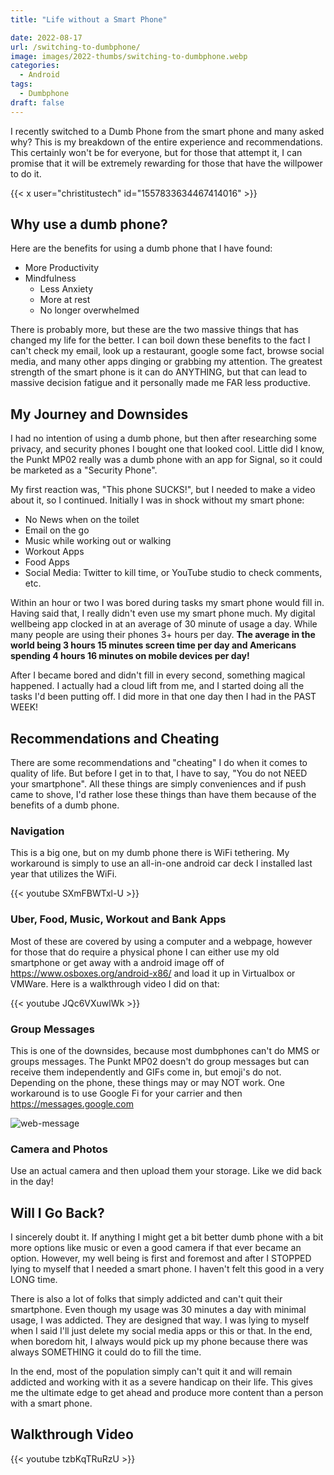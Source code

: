 ```yaml
---
title: "Life without a Smart Phone"

date: 2022-08-17
url: /switching-to-dumbphone/
image: images/2022-thumbs/switching-to-dumbphone.webp
categories:
  - Android
tags:
  - Dumbphone
draft: false
---
```

I recently switched to a Dumb Phone from the smart phone and many asked why? This is my breakdown of the entire experience and recommendations. This certainly won't be for everyone, but for those that attempt it, I can promise that it will be extremely rewarding for those that have the willpower to do it. 
<!--more-->

{{< x user="christitustech" id="1557833634467414016" >}}

## Why use a dumb phone?
Here are the benefits for using a dumb phone that I have found:

- More Productivity
- Mindfulness 
	- Less Anxiety
	- More at rest
	- No longer overwhelmed

There is probably more, but these are the two massive things that has changed my life for the better. I can boil down these benefits to the fact I can't check my email, look up a restaurant, google some fact, browse social media, and many other apps dinging or grabbing my attention. The greatest strength of the smart phone is it can do ANYTHING, but that can lead to massive decision fatigue and it personally made me FAR less productive. 

## My Journey and Downsides

I had no intention of using a dumb phone, but then after researching some privacy, and security phones I bought one that looked cool. Little did I know, the Punkt MP02 really was a dumb phone with an app for Signal, so it could be marketed as a "Security Phone". 

My first reaction was, "This phone SUCKS!", but I needed to make a video about it, so I continued. Initially I was in shock without my smart phone:

 - No News when on the toilet
 - Email on the go
 - Music while working out or walking
 - Workout Apps
 - Food Apps
 - Social Media: Twitter to kill time, or YouTube studio to check comments, etc.

Within an hour or two I was bored during tasks my smart phone would fill in. Having said that, I really didn't even use my smart phone much. My digital wellbeing app clocked in at an average of 30 minute of usage a day. While many people are using their phones 3+ hours per day. **The average in the world being 3 hours 15 minutes screen time per day and Americans spending 4 hours 16 minutes on mobile devices per day!**

After I became bored and didn't fill in every second, something magical happened. I actually had a cloud lift from me, and I started doing all the tasks I'd been putting off. I did more in that one day then I had in the PAST WEEK!

## Recommendations and Cheating

There are some recommendations and "cheating" I do when it comes to quality of life. But before I get in to that, I have to say, "You do not NEED your smartphone". All these things are simply conveniences and if push came to shove, I'd rather lose these things than have them because of the benefits of a dumb phone. 

### Navigation
This is a big one, but on my dumb phone there is WiFi tethering. My workaround is simply to use an all-in-one android car deck I installed last year that utilizes the WiFi. 

{{< youtube SXmFBWTxl-U >}}

### Uber, Food, Music, Workout and Bank Apps
Most of these are covered by using a computer and a webpage, however for those that do require a physical phone I can either use my old smartphone or get away with a android image off of <https://www.osboxes.org/android-x86/> and load it up in Virtualbox or VMWare. Here is a walkthrough video I did on that:

{{< youtube JQc6VXuwlWk >}}

### Group Messages
This is one of the downsides, because most dumbphones can't do MMS or groups messages. The Punkt MP02 doesn't do group messages but can receive them independently and GIFs come in, but emoji's do not. Depending on the phone, these things may or may NOT work. One workaround is to use Google Fi for your carrier and then <https://messages.google.com>

![web-message](/images/2022/dumbphone/web-message.webp)

### Camera and Photos
Use an actual camera and then upload them your storage. Like we did back in the day!

## Will I Go Back?
I sincerely doubt it. If anything I might get a bit better dumb phone with a bit more options like music or even a good camera if that ever became an option. However, my well being is first and foremost and after I STOPPED lying to myself that I needed a smart phone. I haven't felt this good in a very LONG time. 

There is also a lot of folks that simply addicted and can't quit their smartphone. Even though my usage was 30 minutes a day with minimal usage, I was addicted. They are designed that way. I was lying to myself when I said I'll just delete my social media apps or this or that. In the end, when boredom hit, I always would pick up my phone because there was always SOMETHING it could do to fill the time. 

In the end, most of the population simply can't quit it and will remain addicted and working with it as a severe handicap on their life. This gives me the ultimate edge to get ahead and produce more content than a person with a smart phone.

## Walkthrough Video

{{< youtube tzbKqTRuRzU >}}